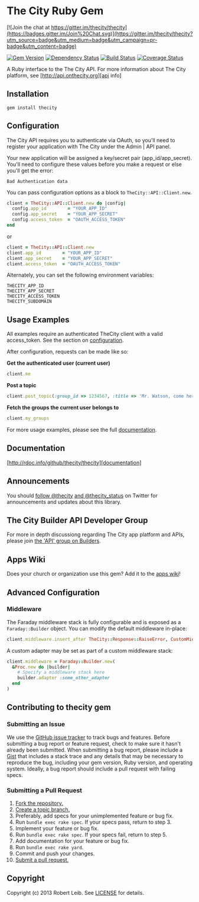 # The City Ruby Gem

[![Join the chat at https://gitter.im/thecity/thecity](https://badges.gitter.im/Join%20Chat.svg)](https://gitter.im/thecity/thecity?utm_source=badge&utm_medium=badge&utm_campaign=pr-badge&utm_content=badge)

[![Gem Version](https://badge.fury.io/rb/thecity.png)](http://badge.fury.io/rb/thecity)
[![Dependency Status](https://gemnasium.com/thecity/thecity.png)](https://gemnasium.com/thecity/thecity)
[![Build Status](https://travis-ci.org/thecity/thecity.png?branch=master)](https://travis-ci.org/thecity/thecity)
[![Coverage Status](https://coveralls.io/repos/thecity/thecity/badge.png?branch=master)](https://coveralls.io/r/thecity/thecity?branch=master)

A Ruby interface to the The City API. For more information about The City platform, see [http://api.onthecity.org][api info]

[api info]: http://api.onthecity.org

## Installation
    gem install thecity

## Configuration
The City API requires you to authenticate via OAuth, so you'll need to
register your application with The City under the Admin | API panel.

Your new application will be assigned a key/secret pair (app_id/app_secret). You'll need
to configure these values before you make a request or else you'll get the
error:

    Bad Authentication data

You can pass configuration options as a block to `TheCity::API::Client.new`.

```ruby
client = TheCity::API::Client.new do |config|
  config.app_id        = "YOUR_APP_ID"
  config.app_secret    = "YOUR_APP_SECRET"
  config.access_token  = "OAUTH_ACCESS_TOKEN"
end
```

or

```ruby
client = TheCity::API::Client.new
client.app_id        = "YOUR_APP_ID"
client.app_secret    = "YOUR_APP_SECRET"
client.access_token  = "OAUTH_ACCESS_TOKEN"
```

Alternately, you can set the following environment variables:

    THECITY_APP_ID
    THECITY_APP_SECRET
    THECITY_ACCESS_TOKEN
    THECITY_SUBDOMAIN

## Usage Examples
All examples require an authenticated TheCity client with a valid access_token. See the section on <a
href="#configuration">configuration</a>.

After configuration, requests can be made like so:

**Get the authenticated user (current user)**

```ruby
client.me
```
**Post a topic**

```ruby
client.post_topic(:group_id => 1234567, :title => 'Mr. Watson, come here', :body => 'I want to see you.')
```
**Fetch the groups the current user belongs to**

```ruby
client.my_groups
```

For more usage examples, please see the full [documentation][].

## Documentation
[http://rdoc.info/github/thecity/thecity][documentation]

[documentation]: http://rdoc.info/github/thecity/thecity

## Announcements
You should [follow @thecity][follow] [and @thecity_status][follow_status] on Twitter for announcements and updates about
this library.

[follow]: https://twitter.com/thecity
[follow_status]: https://twitter.com/thecity_status

## The City Builder API Developer Group
For more in depth discussiong regarding The City app platform and APIs, please join [the 'API' group on Builders][builders group].

[builders group]: https://builders.onthecity.org/groups/api

## Apps Wiki
Does your church or organization use this gem? Add it to the [apps
wiki][apps]!

[apps]: https://github.com/robertleib/thecity/wiki/apps

## Advanced Configuration

### Middleware
The Faraday middleware stack is fully configurable and is exposed as a
`Faraday::Builder` object. You can modify the default middleware in-place:

```ruby
client.middleware.insert_after TheCity::Response::RaiseError, CustomMiddleware
```

A custom adapter may be set as part of a custom middleware stack:

```ruby
client.middleware = Faraday::Builder.new(
  &Proc.new do |builder|
    # Specify a middleware stack here
    builder.adapter :some_other_adapter
  end
)
```

## Contributing to thecity gem

### Submitting an Issue
We use the [GitHub issue tracker][issues] to track bugs and features. Before
submitting a bug report or feature request, check to make sure it hasn't
already been submitted. When submitting a bug report, please include a [Gist][]
that includes a stack trace and any details that may be necessary to reproduce
the bug, including your gem version, Ruby version, and operating system.
Ideally, a bug report should include a pull request with failing specs.

[issues]: https://github.com/robertleib/thecity/issues
[gist]: https://gist.github.com/

### Submitting a Pull Request
1. [Fork the repository.][fork]
2. [Create a topic branch.][branch]
3. Preferably, add specs for your unimplemented feature or bug fix.
4. Run `bundle exec rake spec`. If your specs pass, return to step 3.
5. Implement your feature or bug fix.
6. Run `bundle exec rake spec`. If your specs fail, return to step 5.
7. Add documentation for your feature or bug fix.
8. Run `bundle exec rake yard`.
9. Commit and push your changes.
10. [Submit a pull request.][pr]

[fork]: http://help.github.com/fork-a-repo/
[branch]: http://learn.github.com/p/branching.html
[pr]: http://help.github.com/send-pull-requests/

## Copyright
Copyright (c) 2013 Robert Leib.
See [LICENSE][] for details.

[license]: LICENSE.md
